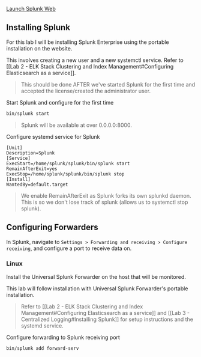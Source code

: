 [Launch Splunk Web](https://docs.splunk.com/Documentation/Splunk/9.4.2/SearchTutorial/StartSplunk#Start_Splunk_Enterprise_on_Linux)
## Installing Splunk
For this lab I will be installing Splunk Enterprise using the portable installation on the website.

This involves creating a new user and a new systemctl service. Refer to [[Lab 2 - ELK Stack Clustering and Index Management#Configuring Elasticsearch as a service]].
> This should be done AFTER we've started Splunk for the first time and accepted the license/created the administrator user.

Start Splunk and configure for the first time
```sh
bin/splunk start
```
> Splunk will be available at over 0.0.0.0:8000.

Configure systemd service for Splunk
```service
[Unit]
Description=Splunk
[Service]
ExecStart=/home/splunk/splunk/bin/splunk start
RemainAfterExit=yes
ExecStop=/home/splunk/splunk/bin/splunk stop
[Install]
WantedBy=default.target
```
> We enable RemainAfterExit as Splunk forks its own splunkd daemon. This is so we don't lose track of splunk (allows us to systemctl stop splunk).

## Configuring Forwarders
In Splunk, navigate to `Settings > Forwarding and receiving > Configure receiving`, and configure a port to receive data on.

### Linux
Install the Universal Splunk Forwarder on the host that will be monitored.

This lab will follow installation with Universal Splunk Forwarder's portable installation.
> Refer to [[Lab 2 - ELK Stack Clustering and Index Management#Configuring Elasticsearch as a service]] and [[Lab 3 - Centralized Logging#Installing Splunk]] for setup instructions and the systemd service.

Configure forwarding to Splunk receiving port
```sh
bin/splunk add forward-serv
```